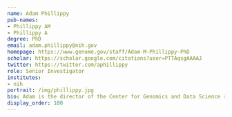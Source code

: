 ```yaml
---
name: Adam Phillippy
pub-names:
- Phillippy AM
- Phillippy A
degree: PhD
email: adam.phillippy@nih.gov
homepage: https://www.genome.gov/staff/Adam-M-Phillippy-PhD
scholar: https://scholar.google.com/citations?user=PTTAqsgAAAAJ
twitter: https://twitter.com/aphillippy
role: Senior Investigator
institutes:
- nih
portrait: /img/phillippy.jpg
bio: Adam is the director of the Center for Genomics and Data Science research and head of the Genome Informatics Section at the National Human Genome Research Institute (NHGRI). His lab develops efficient computational methods for analyzing DNA sequencing data, including tools for genome assembly, alignment, clustering, forensics, and metagenomics. He is a co-founder of the Telomere-to-Telomere Consortium and Vertebrate Genomes Project, which seek to enable the complete and gapless assembly of human and all other vertebrate genomes. He received a B.S. in computer science from Loyola University Maryland in 2002, where he was advised by Dr. Arthur Delcher. He first worked as a bioinformatics engineer at The Institute for Genomic Research (TIGR) with Dr. Mihai Pop, and later received a Ph.D. in computer science from the University of Maryland in 2010 with Dr. Steven Salzberg. After graduate school he led a bioinformatics group at the National Bioforensics Analysis Center before joining NHGRI in 2015. In 2019, he was awarded tenure by the NIH and received the U.S. Presidential Early Career Award for Scientists and Engineers. He was named by TIME magazine as one of the world’s most influential people of 2022 for his work on completing the human genome.
display_order: 100
---
```

